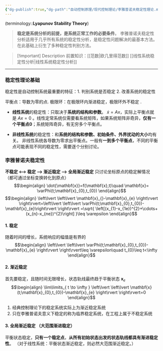 ```yaml
---
{"dg-publish":true,"dg-path":"自动控制原理/现代控制理论/李雅普诺夫稳定性理论.md","permalink":"/自动控制原理/现代控制理论/李雅普诺夫稳定性理论/","dgPassFrontmatter":true,"noteIcon":"","created":"2024-10-04T14:40:36.680+08:00","updated":"2025-03-03T13:16:44.182+08:00"}
---
```



(terminology::**Lyapunov Stability Theory**)
> **稳定是系统分析的前提，是系统正常工作的必要条件**。
> 李雅普诺夫稳定性分析适用于几乎所有系统的稳定性分析，是稳定性问题解决的最基本方法。在此基础上衍生了多种稳定性判别方法。

> [!important] Description 
> 前置知识：[[范数\|欧几里得范数]]  [[线性系统稳定性分析\|线性系统稳定性分析]]

***
### 稳定性理论基础
稳定性是自动控制系统最重要的特征：1. 判别系统是否稳定   2. 改善系统的稳定性

平衡点：导数为零的点.
极限环：在极限环内渐进稳定，极限环外不稳定 .
- **线性系统**的稳定性：只取决于**系统的结构和参数**。
	$\dot{x}=Ax$，实际上平衡点就是 $Ax=0$ 。线性定常系统仅需要看系统矩阵，如果系统矩阵非奇异，**仅有一个平衡点**$\mathbf{0}$；系统矩阵奇异，有无穷多个平衡点。
	
- **非线性系统**的稳定性：和**系统的结构和参数、初始条件、外界扰动的大小**均有关。
	非线性系统各导数为零求出平衡点。一般有**一到多个平衡点**，不同的平衡点可能表现不同的稳定性，需要逐个分别讨论。

### 李雅普诺夫稳定性
**不稳定 <--> 稳定 --> 渐近稳定 --> 全局渐近稳定**
只讨论坐标原点的稳定解情况（都可通过坐标变换转化到原点）
$$\begin{align}
\dot{\mathbf{x}}=f(\mathbf{x},t)\quad \mathbf{x}= \varPhi(t;\mathbf{x}_{0},t_{0})
\end{align}$$
$$\begin{align}
\left\lvert  \left\lvert  \mathbf{x}_{}-\mathbf{x}_{e} \right\rvert \right\rvert=\left\lvert  \left\lvert   \varPhi(t;\mathbf{x}_{0},t_{0})-\mathbf{x}_{e}\right\rvert \right\rvert =\sqrt{ \left[(x_{1}-x_{1e})^{2}+\cdots+(x_{n}-x_{ne})^{2}\right] }\leq \varepsilon
\end{align}$$


#### 1. 稳定
随着时间的增长，系统响应的幅值是有界的
$$\begin{align}
\left\lvert  \left\lvert  \varPhi(t;\mathbf{x}_{0},t_{0})-\mathbf{x}_{e} \right\rvert \right\rvert\leq \varepsilon\quad  t_{0}\leq t<\infty
\end{align}$$
#### 2. 渐近稳定
首先要稳定，且随时间无限增长，状态轨线最终趋于平衡状态 $\mathbf{x}_{e}$
$$\begin{align}
\lim\limits_{ t \to \infty } \left\lvert  \left\lvert  \mathbf{x}(t;\mathbf{x}_{0},t_{0})-\mathbf{x}_{e} \right\rvert \right\rvert=0
\end{align}$$

1. 经典控制理论下的稳定系统实际上为渐近稳定系统
2. 只在李雅普诺夫意义下稳定的称为临界稳定系统，在工程上属于不稳定系统
#### 3. 全局渐近稳定 （大范围渐进稳定）
平衡状态稳定，**只有一个稳定点**，**从所有初始状态出发的状态轨线都具有渐进稳定性**。
（对于线性系统：平衡状态渐近稳定，则必然大范围渐近稳定。）
